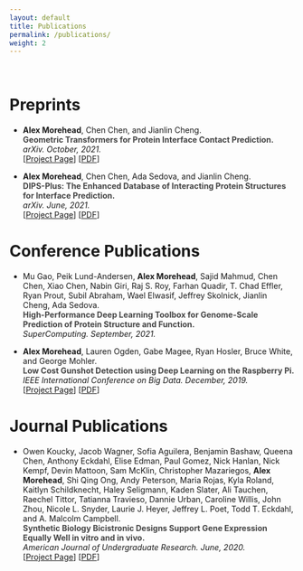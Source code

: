 ```yaml
---
layout: default
title: Publications
permalink: /publications/
weight: 2
---
```


&nbsp;

# **Preprints**

- **Alex Morehead**, Chen Chen, and Jianlin Cheng.<br/>
**<span style="color: #444444">Geometric Transformers for Protein Interface Contact Prediction.</span>**<br/>
<em>arXiv. October, 2021.</em><br/>
[<a target='_blank' rel='noopener noreferrer' href="https://www.researchgate.net/publication/355111835_Geometric_Transformers_for_Protein_Interface_Contact_Prediction" >Project Page</a>] [<a target='_blank' rel='noopener noreferrer' href="https://arxiv.org/pdf/2110.02423.pdf" >PDF</a>]

- **Alex Morehead**, Chen Chen, Ada Sedova, and Jianlin Cheng.<br/>
**<span style="color: #444444">DIPS-Plus: The Enhanced Database of Interacting Protein Structures for Interface Prediction.</span>**<br/>
<em>arXiv. June, 2021.</em><br/>
[<a target='_blank' rel='noopener noreferrer' href="https://www.researchgate.net/publication/352244414_DIPS-Plus_The_Enhanced_Database_of_Interacting_Protein_Structures_for_Interface_Prediction" >Project Page</a>] [<a target='_blank' rel='noopener noreferrer' href="https://arxiv.org/pdf/2106.04362.pdf" >PDF</a>]

# **Conference Publications**

- Mu Gao, Peik Lund-Andersen, **Alex Morehead**, Sajid Mahmud, Chen Chen, Xiao Chen, Nabin Giri, Raj S. Roy, Farhan Quadir, T. Chad Effler, Ryan Prout, Subil Abraham, Wael Elwasif, Jeffrey Skolnick, Jianlin Cheng, Ada Sedova.<br/>
**<span style="color: #444444">High-Performance Deep Learning Toolbox for Genome-Scale Prediction of Protein Structure and Function.</span>**<br/>
<em>SuperComputing. September, 2021.</em><br/>

- **Alex Morehead**, Lauren Ogden, Gabe Magee, Ryan Hosler, Bruce White, and George Mohler.<br/>
**<span style="color: #444444">Low Cost Gunshot Detection using Deep Learning on the Raspberry Pi.</span>**<br/>
<em>IEEE International Conference on Big Data. December, 2019.</em><br/>
[<a target='_blank' rel='noopener noreferrer' href="https://www.researchgate.net/project/Low-Cost-Gunshot-Detection-using-Deep-Learning-on-the-Raspberry-Pi" >Project Page</a>] [<a target='_blank' rel='noopener noreferrer' href="https://ieeexplore.ieee.org/abstract/document/9006456" >PDF</a>]

# **Journal Publications**

- Owen Koucky, Jacob Wagner, Sofia Aguilera, Benjamin Bashaw, Queena Chen, Anthony Eckdahl, Elise Edman, Paul Gomez, Nick
Hanlan, Nick Kempf, Devin Mattoon, Sam McKlin, Christopher Mazariegos, **Alex Morehead**, Shi Qing Ong, Andy Peterson, Maria
Rojas, Kyla Roland, Kaitlyn Schildknecht, Haley Seligmann, Kaden Slater, Ali Tauchen, Raechel Tittor, Tatianna Travieso, Dannie
Urban, Caroline Willis, John Zhou, Nicole L. Snyder, Laurie J. Heyer, Jeffrey L. Poet, Todd T. Eckdahl, and A. Malcolm Campbell.<br/>
**<span style="color: #444444">Synthetic Biology Bicistronic Designs Support Gene Expression Equally Well in vitro and in vivo.</span>**<br/>
<em>American Journal of Undergraduate Research. June, 2020.</em><br/>
[<a target='_blank' rel='noopener noreferrer' href="https://www.researchgate.net/publication/345981369_Synthetic_Biology_Bicistronic_Designs_Support_Gene_Expression_Equally_Well_in_vitro_and_in_vivo">Project Page</a>] [<a target='_blank' rel='noopener noreferrer' href="http://www.ajuronline.org/uploads/Volume_17_1/AJUR_Vol_17_Issue_1_June_2020_p13.pdf" >PDF</a>]
